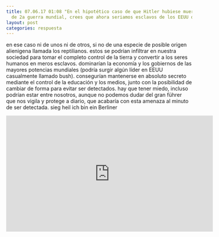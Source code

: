 ```yaml
---
title: 07.06.17 01:08 "En el hipotético caso de que Hitler hubiese muerto al final
  de 2a guerra mundial, crees que ahora seriamos esclavos de los EEUU o de Alemania?"
layout: post
categories: respuesta
---
```


en ese caso ni de unos ni de otros, si no de una especie de posible origen alienigena llamada los reptilianos. estos se podrían infiltrar en nuestra sociedad para tomar el completo control de la tierra y convertir a los seres humanos en meros esclavos. dominarían la economía y los gobiernos de las mayores potencias mundiales (podría surgir algún líder en EEUU casualmente llamado bush). consegurían mantenerse en absoluto secreto mediante el control de la educación y los medios, junto con la posibilidad de cambiar de forma para evitar ser detectados. hay que tener miedo, incluso podrían estar entre nosotros, aunque no podemos dudar del gran führer que nos vigila y protege a diario, que acabaría con esta amenaza al minuto de ser detectada. sieg heil ich bin ein Berliner

<iframe width="560" height="315" src="https://www.youtube.com/embed/XOhCo9l7GM4" frameborder="0" allowfullscreen></iframe>
